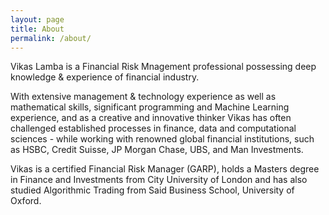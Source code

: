 ```yaml
---
layout: page
title: About
permalink: /about/
---
```

<!---
This is the base Jekyll theme. You can find out more info about customizing your Jekyll theme, as well as basic Jekyll usage documentation at [jekyllrb.com](https://jekyllrb.com/)

You can find the source code for Minima at GitHub:
[jekyll][jekyll-organization] /
[minima](https://github.com/jekyll/minima)

You can find the source code for Jekyll at GitHub:
[jekyll][jekyll-organization] /
[jekyll](https://github.com/jekyll/jekyll)


[jekyll-organization]: https://github.com/jekyll
-->

Vikas Lamba is a Financial Risk Mnagement professional possessing deep knowledge & experience of financial industry. 

With extensive management & technology experience as well as mathematical skills, significant programming and Machine Learning experience, and as a creative and innovative thinker Vikas has often challenged established processes in finance, data and computational sciences - while working with renowned global financial institutions, such as HSBC, Credit Suisse, JP Morgan Chase, UBS, and Man Investments.

Vikas is a certified Financial Risk Manager (GARP), holds a Masters degree in Finance and Investments from City University of London and has also studied Algorithmic Trading from Said Business School, University of Oxford.
